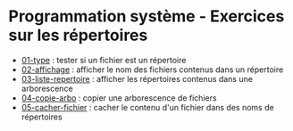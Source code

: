 # Programmation système - Exercices sur les répertoires

- [01-type](01-type) : tester si un fichier est un répertoire
- [02-affichage](02-affichage) : afficher le nom des fichiers contenus dans un répertoire
- [03-liste-repertoire](03-liste-repertoire) : afficher les répertoires contenus dans une arborescence
- [04-copie-arbo](04-copie-arbo) : copier une arborescence de fichiers
- [05-cacher-fichier](05-cacher-fichier) : cacher le contenu d'un fichier dans des noms de répertoires
